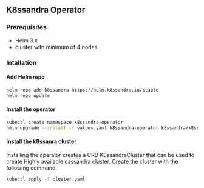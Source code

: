 ## K8ssandra Operator 
### Prerequisites
- Helm 3.x
- cluster with minimum of 4 nodes.
### Intallation
#### Add Helm repo
```bash
helm repo add k8ssandra https://helm.k8ssandra.io/stable
helm repo update
```
#### Install the operator
```sh
kubectl create namespace k8ssandra-operator 
helm upgrade --install -f values.yaml k8ssandra-operator k8ssandra/k8ssandra-operator -n k8ssandra-operator
```
#### Install the k8ssanra cluster
Installing the operator creates a CRD K8ssandraCluster that can be used to create Highly available cassandra cluster. Create the cluster with the following command.
```sh
kubectl apply -f cluster.yaml
```
